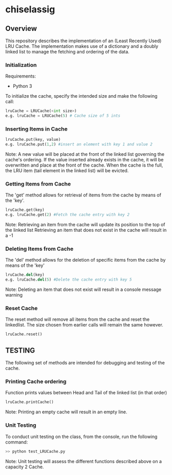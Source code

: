 # chiselassig

## Overview
This repository describes the implementation of an (Least Recently Used) LRU Cache.
The implementation makes use of a dictionary and a doubly linked list to manage the fetching and ordering of the data.


### Initialization
Requirements:
- Python 3


To initialize the cache, specify the intended size and make the following call:
```python
lruCache = LRUCache(<int size>)
e.g. lruCache = LRUCache(5) # Cache size of 5 ints
```

### Inserting Items in Cache
```python
lruCache.put(key, value)
e.g. lruCache.put(1,2) #insert an element with key 1 and value 2
```

Note:
A new value will be placed at the front of the linked list governing the cache's ordering.
If the value inserted already exists in the cache, it will be overwritten and place at the front of the cache.
When the cache is the full, the LRU item (tail element in the linked list) will be evicted.


### Getting Items from Cache
The 'get' method allows for retrieval of items from the cache by means of the 'key'.

```python
lruCache.get(key)
e.g. lruCache.get(2) #Fetch the cache entry with key 2
```

Note:
Retrieving an item from the cache will update its position to the top of the linked list
Retrieving an item that does not exist in the cache will result in a -1

### Deleting Items from Cache
The 'del' method allows for the deletion of specific items from the cache by means of the 'key'

```python
lruCache.del(key)
e.g. lruCache.del(5) #Delete the cache entry with key 5
```

Note:
Deleting an item that does not exist will result in a console message warning


### Reset Cache
The reset method will remove all items from the cache and reset the linkedlist. The size chosen from earlier calls will remain the same however.

```python
lruCache.reset()
```

## TESTING
The following set of methods are intended for debugging and testing of the cache.

### Printing Cache ordering
Function prints values between Head and Tail of the linked list (in that order)

```python
lruCache.printCache()
```
Note:
Printing an empty cache will result in an empty line.

### Unit Testing
To conduct unit testing on the class, from the console, run the following command:
```python
>> python test_LRUCache.py 
```
Note:
Unit testing will assess the different functions described above on a capacity 2 Cache. 



